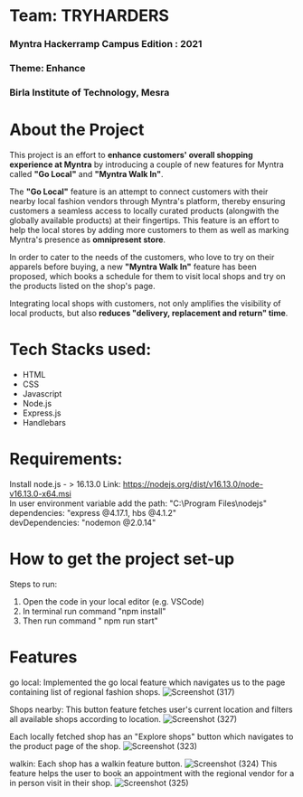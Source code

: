 <h1>Team: TRYHARDERS</H1>
<H3>Myntra Hackerramp Campus Edition : 2021 </h3>
<h3> Theme: Enhance</h3>
<h3> Birla Institute of Technology, Mesra </h3>

# About the Project
This project is an effort to <b>enhance customers' overall shopping experience at Myntra</b> by introducing a couple of new features for Myntra called <b>"Go Local"</b> and <b>"Myntra Walk In"</b>.<br>

The <b>"Go Local"</b> feature is an attempt to connect customers with their nearby local fashion vendors through Myntra's platform,
thereby ensuring customers a seamless access to locally curated products (alongwith the globally available products) at their
fingertips. This feature is an effort to help the local stores by adding more customers to them as well as marking Myntra's presence as <b>omnipresent store</b>.<br>

In order to cater to the needs of the customers, who love to try on their apparels before buying, a new <b>"Myntra Walk In"</b>
feature has been proposed, which books a schedule for them to visit local shops and try on the products listed on the shop's page.<br>

Integrating local shops with customers, not only amplifies the visibility of local products, but also <b>reduces "delivery, replacement
and return" time</b>.<br>



# Tech Stacks used:
<ul>
<li> HTML
<li> CSS
<li> Javascript
<li> Node.js
<li> Express.js
<li> Handlebars
</ul>

# Requirements:
Install node.js - > 16.13.0  Link: https://nodejs.org/dist/v16.13.0/node-v16.13.0-x64.msi <br>
In user environment variable add the path: "C:\Program Files\nodejs"<br>
dependencies: "express @4.17.1, hbs @4.1.2" <br>
devDependencies: "nodemon @2.0.14"<br>

# How to get the project set-up
Steps to run:
1) Open the code in your local editor (e.g. VSCode)
2) In terminal run command "npm  install" 
3) Then run command " npm run start"

# Features
go local: Implemented the go local feature which navigates us to the page containing list of regional fashion shops. 
![Screenshot (317)](https://user-images.githubusercontent.com/60423959/140631336-656af3bf-6901-4cff-ab22-096ce80bd691.png)


Shops nearby: This button feature fetches user's current location and filters all available shops according to location.
![Screenshot (327)](https://user-images.githubusercontent.com/60423959/140642306-bc47be6d-66b6-442f-8cf5-1bb211a59560.png)



 Each locally fetched shop has an
"Explore shops" button which navigates to the product page of the shop.
![Screenshot (323)](https://user-images.githubusercontent.com/60423959/140631426-66026560-6883-422b-b452-b9bd9ae8d385.png)

walkin: Each shop has a walkin feature button.
![Screenshot (324)](https://user-images.githubusercontent.com/60423959/140631450-a9a3ba3f-e726-46aa-b606-16f2b30dd56f.png)
This feature helps the user to book an appointment with the regional vendor for a in person visit in their shop.
![Screenshot (325)](https://user-images.githubusercontent.com/60423959/140631495-953b5047-6513-4210-8f58-97b10dd8308d.png)


